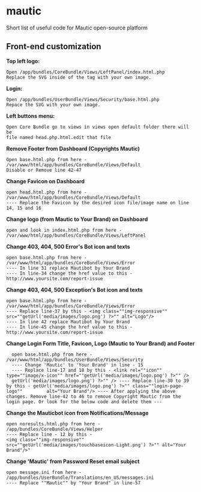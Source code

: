 # mautic
Short list of useful code for Mautic open-source platform

## Front-end customization

**Top left logo:**

    Open /app/bundles/CoreBundle/Views/LeftPanel/index.html.php
    Replace the SVG inside of the tag with your own image.

**Login:**

    Open /app/bundles/UserBundle/Views/Security/base.html.php
    Repace the SVG with your own image.


**Left buttons menu:**

    Open Core Bundle go to views in views open default folder there will be
    file named head.php.html.edit that file

**Remove Footer from Dashboard (Copyrights Mautic)**

    Open base.html.php from here - /var/www/html/app/bundles/CoreBundle/Views/Default
    Disable or Remove line 42-47
    
    
**Change Favicon on Dashboard**

    open head.html.php from here - /var/www/html/app/bundles/CoreBundle/Views/Default
    ---- Replace the Favicon by the desired icon file/image name on line 14, 15 and 16
    
    
**Change logo (from Mautic to Your Brand) on Dashboard**

    open and look in index.html.php from here - /var/www/html/app/bundles/CoreBundle/Views/LeftPanel
    
**Change 403, 404, 500 Error's Bot icon and texts**

    open base.html.php from here - /var/www/html/app/bundles/CoreBundle/Views/Error
    ---- In line 31 replace Mautibot by Your Brand
    ---- In line-34 change the href value to this - http://www.yoursite.com/report-issue
    
**Change 403, 404, 500 Exception's Bot icon and texts**

    open base.html.php from here - /var/www/html/app/bundles/CoreBundle/Views/Error
    ---- Replace line-37 by this - <img class=""img-responsive"" src=""getUrl('media/images/logo.png') ?>"" alt="Logo"/>
    ---- In line 42 replace Mautibot by Your Brand
    ---- In line-45 change the href value to this - http://www.yoursite.com/report-issue
    
**Change Login Form Title, Favicon, Logo (Mautic to Your Brand) and Footer**

      open base.html.php from here - /var/www/html/app/bundles/UserBundle/Views/Security
      ---- Change 'Mautic' to 'Your Brand' in line - 15
      ---- Replace line-17 and 18 by this - <link rel=""icon"" type=""image/x-icon"" href=""getUrl('media/images/logo.png') ?>"" />
      getUrl('media/images/logo.png') ?>"" /> ---- Replace line-30 to 39 by this - getUrl('media/images/logo.png') ?>"" class=""login-page-logo""         alt="Your Brand"/> ---- After applying the above changes. Remove line-42 to 46 to remove Copyright Mautic from the login page. Or look for the below code and delete them --- 
      
**Change the Mauticbot icon from Notifications/Message**

    open noresults.html.php from here - /app/bundles/CoreBundle/Views/Helper
    ---- Replace line - 12 by this -
    <img class=""img-responsive"" src=""getUrl('media/images/touchbaseicon-Light.png') ?>"" alt="Your Brand"/>"
    
**Change 'Mautic' from Password Reset email subject**

    open message.ini from here - /app/bundles/UserBundle/Translations/en_US/messages.ini
    ---- Replace ""Mautic"" by "Your Brand" in line-57
